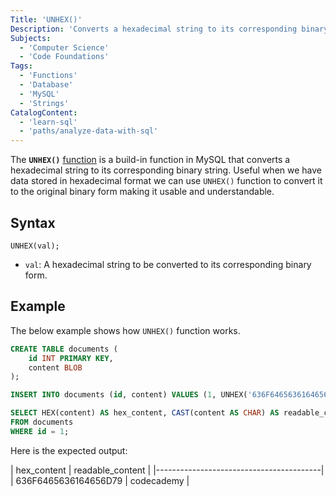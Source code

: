 ```yaml
---
Title: 'UNHEX()'
Description: 'Converts a hexadecimal string to its corresponding binary string.'
Subjects:
  - 'Computer Science'
  - 'Code Foundations'
Tags:
  - 'Functions'
  - 'Database'
  - 'MySQL'
  - 'Strings'
CatalogContent:
  - 'learn-sql'
  - 'paths/analyze-data-with-sql'
---
```


The **`UNHEX()`** [function](https://www.codecademy.com/resources/docs/mysql/built-in-functions) is a build-in function in MySQL that converts a hexadecimal string to its corresponding binary string. Useful when we have data stored in hexadecimal format we can use `UNHEX()` function to convert it to the original binary form making it usable and understandable.

## Syntax

```pseudo
UNHEX(val);
```

- `val`: A hexadecimal string to be converted to its corresponding binary form.

## Example

The below example shows how `UNHEX()` function works.

```sql
CREATE TABLE documents (
    id INT PRIMARY KEY,
    content BLOB
);

INSERT INTO documents (id, content) VALUES (1, UNHEX('636F6465636164656D79'));

SELECT HEX(content) AS hex_content, CAST(content AS CHAR) AS readable_content
FROM documents
WHERE id = 1;
```

Here is the expected output:

| hex_content          | readable_content |
|-----------------------------------------|
| 636F6465636164656D79 | codecademy       |
